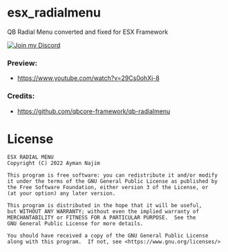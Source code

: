 # esx_radialmenu
QB Radial Menu converted and fixed for ESX Framework

[![Join my Discord](https://img.shields.io/discord/1100609827715166258?color=5865f2&label=Discord&logo=https%3A%2F%2Fi.imgur.com%2Ftt5au4m.png&style=for-the-badge)]( /KxdPzC5EeJ)

### Preview:
* https://www.youtube.com/watch?v=29Cs0ohXj-8

### Credits:
* https://github.com/qbcore-framework/qb-radialmenu

# License

    ESX RADIAL MENU
    Copyright (C) 2022 Ayman Najim

    This program is free software: you can redistribute it and/or modify
    it under the terms of the GNU General Public License as published by
    the Free Software Foundation, either version 3 of the License, or
    (at your option) any later version.

    This program is distributed in the hope that it will be useful,
    but WITHOUT ANY WARRANTY; without even the implied warranty of
    MERCHANTABILITY or FITNESS FOR A PARTICULAR PURPOSE.  See the
    GNU General Public License for more details.

    You should have received a copy of the GNU General Public License
    along with this program.  If not, see <https://www.gnu.org/licenses/>
